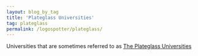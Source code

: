 ```yaml
---
layout: blog_by_tag
title: 'Plateglass Universities'
tag: plateglass
permalink: /logospotter/plateglass/
---
```


Universities that are sometimes referred to as [The Plateglass Universities](https://en.wikipedia.org/wiki/Plate_glass_university)
